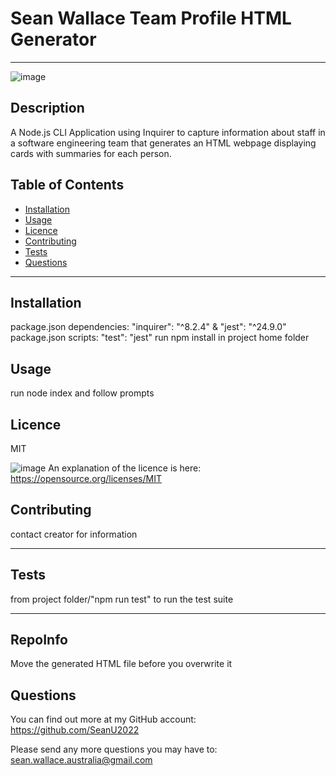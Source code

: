 # Sean Wallace Team Profile HTML Generator
-----
![image](https://img.shields.io/badge/License-MIT-yellow.svg)
## Description
A Node.js CLI Application using Inquirer to capture information about staff in a software engineering team that generates an HTML webpage displaying cards with summaries for each person.

## Table of Contents

- [Installation](#installation)
- [Usage](#usage)
- [Licence](#licence)
- [Contributing](#contributing)
- [Tests](#tests)
- [Questions](#questions)

-----

## Installation
package.json dependencies: "inquirer": "^8.2.4" & "jest": "^24.9.0"
package.json scripts: "test": "jest"
run npm install in project home folder
  
## Usage
  
run node index and follow prompts


## Licence

MIT

![image](https://img.shields.io/badge/License-MIT-yellow.svg) An explanation of the licence is here: https://opensource.org/licenses/MIT



## Contributing
  
contact creator for information

-----

## Tests

from project folder/"npm run test" to run the test suite

-----

## RepoInfo
Move the generated HTML file before you overwrite it

## Questions

You can find out more at my GitHub account: <https://github.com/SeanU2022>

Please send any more questions you may have to: <sean.wallace.australia@gmail.com>
